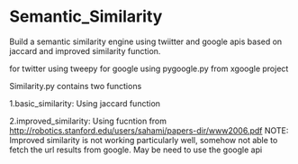 Semantic_Similarity
===================

Build a semantic similarity engine using twiitter and google apis based on jaccard and improved similarity function.

for twitter using tweepy
for google using pygoogle.py from xgoogle project

Similarity.py contains two functions 

1.basic_similarity: Using jaccard function

2.improved_similarity: Using fucntion from http://robotics.stanford.edu/users/sahami/papers-dir/www2006.pdf
NOTE: Improved similarity is not working particularly well, somehow not able to fetch the url results from google.
May be need to use the google api
